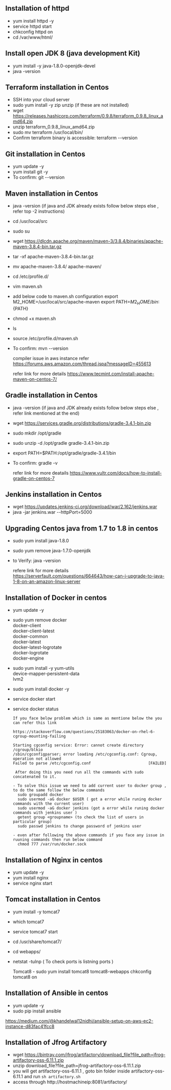 ## Installation of httpd
- yum install httpd  -y
- service httpd start
- chkconfig httpd on
- cd /var/www/html/

## Install open JDK 8 (java development Kit)
- yum install -y java-1.8.0-openjdk-devel
- java -version

## Terraform installation in Centos

- SSH into your cloud server
- sudo yum install -y zip unzip (if these are not installed)
- wget https://releases.hashicorp.com/terraform/0.9.8/terraform_0.9.8_linux_amd64.zip
- unzip terraform_0.9.8_linux_amd64.zip
- sudo mv terraform /usr/local/bin/
- Confirm terraform binary is accessible: terraform --version

## Git installation in Centos

- yum update -y
- yum install git -y 
- To confirm: git --version 

## Maven installation in Centos

- java -version (if java and JDK already exists follow below steps else , refer top -2 instructions)
- cd /usr/local/src
- sudo su
- wget https://dlcdn.apache.org/maven/maven-3/3.8.4/binaries/apache-maven-3.8.4-bin.tar.gz
- tar -xf apache-maven-3.8.4-bin.tar.gz
- mv apache-maven-3.8.4/ apache-maven/
- cd /etc/profile.d/
- vim maven.sh
-  add below code to maven.sh configuration
export M2_HOME=/usr/local/src/apache-maven
export PATH=${M2_HOME}/bin:${PATH}
- chmod +x maven.sh
- ls
- source /etc/profile.d/maven.sh
- To confirm: mvn --version

   compiler issue in aws instance refer https://forums.aws.amazon.com/thread.jspa?messageID=455613

   refer link for more details https://www.tecmint.com/install-apache-maven-on-centos-7/ 
   
 ## Gradle installation in Centos
 
 - java -version (if java and JDK already exists follow below steps else , refer link mentioned at the end)
 - wget https://services.gradle.org/distributions/gradle-3.4.1-bin.zip 
 - sudo mkdir /opt/gradle
 - sudo unzip -d /opt/gradle gradle-3.4.1-bin.zip
 - export PATH=$PATH:/opt/gradle/gradle-3.4.1/bin
 - To confirm: gradle -v
 
    refer link for more deatails https://www.vultr.com/docs/how-to-install-gradle-on-centos-7  
 
 ## Jenkins installation in Centos
 
 - wget https://updates.jenkins-ci.org/download/war/2.162/jenkins.war 
 - java -jar jenkins.war --httpPort=5000
 
 
 ## Upgrading Centos java from 1.7 to 1.8 in centos
 - sudo yum install java-1.8.0
 - sudo yum remove java-1.7.0-openjdk
 - to Verify: java -version 
   
   refere link for more details https://serverfault.com/questions/664643/how-can-i-upgrade-to-java-1-8-on-an-amazon-linux-server 
   
 ## Installation of Docker in centos
 
- yum update -y 
- sudo yum remove docker \
                  docker-client \
                  docker-client-latest \
                  docker-common \
                  docker-latest \
                  docker-latest-logrotate \
                  docker-logrotate \
                  docker-engine
- sudo yum install -y yum-utils \
  device-mapper-persistent-data \
  lvm2
- sudo yum install docker -y
- service docker start 
- service docker status 


      If you face below problem which is same as mentione below the you can refer this link

      https://stackoverflow.com/questions/25183063/docker-on-rhel-6-cgroup-mounting-failing

      Starting cgconfig service: Error: cannot create directory /cgroup/blkio
      /sbin/cgconfigparser; error loading /etc/cgconfig.conf: Cgroup, operation not allowed
      Failed to parse /etc/cgconfig.conf                         [FAILED]

       After doing this you need run all the commands with sudo concatenated to it.

      - To solve this issue we need to add current user to docker group , to do the same follow the below commands 
        sudo groupadd docker
        sudo usermod -aG docker $USER ( got a error while runing docker commands with the current user)
        sudo usermod -aG docker jenkins (got a error while runing docker commands with jenkins user )
        getent group <groupname> (to check the list of users in particular group)
        sudo passwd jenkins to change password of jenkins user
        
      - even after following the above commands if you face any issue in ruuning commands then run below command
        chmod 777 /var/run/docker.sock
        
## Installation of Nginx in centos 
- yum update -y
- yum install nginx
- service nginx start

## Tomcat installation in Centos

- yum install -y tomcat7
- which tomcat7
- service tomcat7 start
- cd /usr/share/tomcat7/
- cd webapps/
- netstat -tulnp ( To check ports is listning ports )
   
   Tomcat8 - sudo yum install tomcat8 tomcat8-webapps
             chkconfig tomcat8 on 
   
## Installation of Ansible in centos

- yum update -y
- sudo pip install ansible

https://medium.com/@khandelwal12nidhi/ansible-setup-on-aws-ec2-instance-d83fac41fcc8

## Installation of Jfrog Artifactory 

- wget https://bintray.com/jfrog/artifactory/download_file?file_path=jfrog-artifactory-oss-6.11.1.zip
- unzip download_file?file_path=jfrog-artifactory-oss-6.11.1.zip 
- you will get artifactory-oss-6.11.1 , goto bin folder inside artifactory-oss-6.11.1 and run ``sh artifactory.sh``
- access through http://hostmachineip:8081/artifactory/



